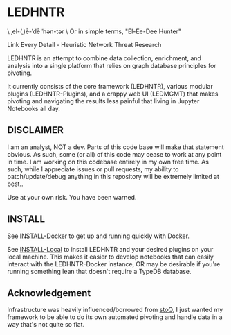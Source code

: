 # LEDHNTR

\\ ˌel-(ˌ)ē-ˈdē ˈhən-tər \\ Or in simple terms, "El-Ee-Dee Hunter"

Link Every Detail - Heuristic Network Threat Research

LEDHNTR is an attempt to combine data collection, enrichment, and analysis into
a single platform that relies on graph database principles for pivoting.

It currently consists of the core framework (LEDHNTR), various modular plugins
(LEDHNTR-Plugins), and a crappy web UI (LEDMGMT) that makes pivoting and
navigating the results less painful that living in Jupyter Notebooks all day.

## DISCLAIMER

I am an analyst, NOT a dev. Parts of this code base will make that statement obvious.
As such, some (or all) of this code may cease to work at any point in time. I am
working on this codebase entirely in my own free time. As such, while I appreciate
issues or pull requests, my ability to patch/update/debug anything in this
repository will be extremely limited at best..

Use at your own risk. You have been warned.

## INSTALL

See [INSTALL-Docker](https://github.com/TheDr1ver/ledhntr-suite-public/docs/INSTALL-Docker.md) to
get up and running quickly with Docker.

See [INSTALL-Local](https://github.com/TheDr1ver/ledhntr-suite-public/docs/INSTALL-Local.md) to
install LEDHNTR and your desired plugins on your local machine. This makes it easier
to develop notebooks that can easily interact with the LEDHNTR-Docker instance, OR
may be desirable if you're running something lean that doesn't require a TypeDB database.

## Acknowledgement

Infrastructure was heavily influenced/borrowed from [stoQ](https://github.com/PUNCH-Cyber/stoq/),
I just wanted my framework to be able to do its own automated pivoting and handle
data in a way that's not quite so flat.

